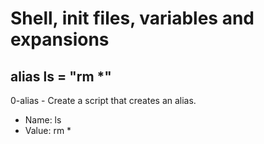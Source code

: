 # Shell, init files, variables and expansions
## alias ls = "rm *"
0-alias - Create a script that creates an alias.

* Name: ls
* Value: rm *

